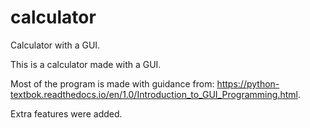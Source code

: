 # calculator
Calculator with a GUI.

This is a calculator made with a GUI.

Most of the program is made with guidance from: https://python-textbok.readthedocs.io/en/1.0/Introduction_to_GUI_Programming.html.

Extra features were added.
